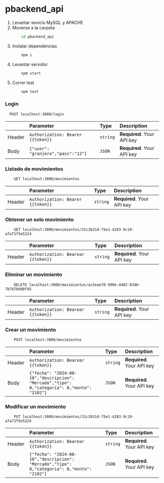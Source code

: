 # pbackend_api

1) Levantar sevicio MySQL y APACHE
2) Moverse a la carpeta
    ```bash 
        cd pbackend_api 
    ```
3) Instalar dependencias
    ```bash
        npm i
    ```
4) Levantar servidor
    ```bash
        npm start
    ```
5) Correr test
    ```bash
        npm test
    ```

### Login
```http
  POST localhost:3000/login
```

|  | Parameter | Type     | Description                |
|:-------- | :-------- | :------- | :------------------------- |
| Header |  `Authorization: Bearer {{token}}` | `string` | **Required**. Your API key |
| Body | `{"user": "granjero","pass":"12"}` | `JSON` | **Required**. Your API key |

### Listado de movimientos
```http
    GET localhost:3000/movimientos
```

|  | Parameter | Type     | Description                |
|:-------- | :-------- | :------- | :------------------------- |
| Header |  `Authorization: Bearer {{token}}` | `string` | **Required**. Your API key |

### Obtener un solo movimiento
```http
    GET localhost:3000/movimientos/31c3b31d-75e1-4283-9c19-a7a71f5e5224
```

|  | Parameter | Type     | Description                |
|:-------- | :-------- | :------- | :------------------------- |
| Header |  `Authorization: Bearear {{token}}` | `string` | **Required**. Your API key |

### Eliminar un movimiento
```http
    DELETE localhost:3000/movimientos/ac5eaef0-990e-4402-8346-7b7870dd8f45
```

|  | Parameter | Type     | Description                |
|:-------- | :-------- | :------- | :------------------------- |
| Header |  `Authorization: Bearear {{token}}` | `string` | **Required**. Your API key |

### Crear un movimiento
```http
    POST localhost:3000/movimientos
```
|  | Parameter | Type     | Description                |
|:-------- | :-------- | :------- | :------------------------- |
| Header |  `Authorization: Bearear {{token}}` | `string` | **Required**. Your API key |
| Body | `{"fecha": "2024-08-18","descripcion": "Mercado","tipo": 0,"categoria": 0,"monto": "2102"}` | `JSON` | **Required**. Your API key |

### Modificar un movimiento
```http
    PUT localhost:3000/movimientos/31c3b31d-75e1-4283-9c19-a7a71f5e5224
```
|  | Parameter | Type     | Description                |
|:-------- | :-------- | :------- | :------------------------- |
| Header |  `Authorization: Bearear {{token}}` | `string` | **Required**. Your API key |
| Body | `{"fecha": "2024-08-18","descripcion": "Mercado","tipo": 0,"categoria": 0,"monto": "2102"}` | `JSON` | **Required**. Your API key |
